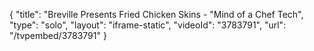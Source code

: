{
    "title": "Breville Presents Fried Chicken Skins - \"Mind of a Chef Tech",
    "type": "solo",
    "layout": "iframe-static",
    "videoId": "3783791",
    "url": "\/tvpembed\/3783791"
}